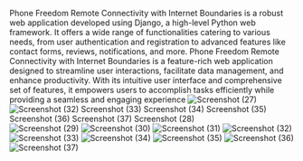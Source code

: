 Phone Freedom Remote Connectivity with Internet Boundaries is a robust web application developed using Django, a high-level Python web framework. It offers a wide range of functionalities catering to various needs, from user authentication and registration to advanced features like contact forms, reviews, notifications, and more.
Phone Freedom  Remote Connectivity with Internet Boundaries is a feature-rich web application designed to streamline user interactions, facilitate data management, and enhance productivity. With its intuitive user interface and comprehensive set of features, it empowers users to accomplish tasks efficiently while providing a seamless and engaging experience
![Screenshot (27)](https://github.com/Vinayakkhot/Phone-Freedom-Remote-Connectivity-with-internet-Boundary/assets/123005178/35f69be6-6f90-4320-a3d1-3c3860c86034)
![
![Screenshot (32)](https://github.com/Vinayakkhot/Phone-Freedom-Remote-Connectivity-with-internet-Boundary/assets/123005178/a55c2650-b76f-4277-a4a8-08cbf41ee408)
![Screenshot (33)](https://github.com/Vinayakkhot/Phone-Freedom-Remote-Connectivity-with-internet-Boundary/assets/123005178/9f3a7751-f11b-42cd-ab79-cbb7f79d6b1d)
![Screenshot (34)](https://github.com/Vinayakkhot/Phone-Freedom-Remote-Connectivity-with-internet-Boundary/assets/123005178/7e6c4595-e5c9-455e-a2e0-ca4487bf4eed)
![Screenshot (35)](https://github.com/Vinayakkhot/Phone-Freedom-Remote-Connectivity-with-internet-Boundary/assets/123005178/05e1d7a0-2e17-4780-a1c7-b54e6f9b07de)
![Screenshot (36)](https://github.com/Vinayakkhot/Phone-Freedom-Remote-Connectivity-with-internet-Boundary/assets/123005178/c852a551-707d-4253-a40d-7db1166f31f5)
![Screenshot (37)](https://github.com/Vinayakkhot/Phone-Freedom-Remote-Connectivity-with-internet-Boundary/assets/123005178/9477dfbe-2f7e-49a0-8e2d-5aa4d77c0d42)
Screenshot (28)](https://github.com/Vinayakkhot/Phone-Freedom-Remote-Connectivity-with-internet-Boundary/assets/123005178/e836e626-4775-403d-b2a1-9538717dfb56)
![Screenshot (29)](https://github.com/Vinayakkhot/Phone-Freedom-Remote-Connectivity-with-internet-Boundary/assets/123005178/f288e6f3-7470-42c9-b8d7-05e3cfa26f38)
![Screenshot (30)](https://github.com/Vinayakkhot/Phone-Freedom-Remote-Connectivity-with-internet-Boundary/assets/123005178/86ed1160-0d07-406e-ac6e-bcaf96ae805f)
![Screenshot (31)](https://github.com/Vinayakkhot/Phone-Freedom-Remote-Connectivity-with-internet-Boundary/assets/123005178/74509117-fe46-436d-a867-9813b5eb22ab)
![Screenshot (32)](https://github.com/Vinayakkhot/Phone-Freedom-Remote-Connectivity-with-internet-Boundary/assets/123005178/f918b635-d73c-43ed-bdcb-5dfa59605eb6)
![Screenshot (33)](https://github.com/Vinayakkhot/Phone-Freedom-Remote-Connectivity-with-internet-Boundary/assets/123005178/551178c9-6204-467a-b500-e0f7819f5396)
![Screenshot (34)](https://github.com/Vinayakkhot/Phone-Freedom-Remote-Connectivity-with-internet-Boundary/assets/123005178/b2b4ab4d-698a-4e68-a25c-0824600153a8)
![Screenshot (35)](https://github.com/Vinayakkhot/Phone-Freedom-Remote-Connectivity-with-internet-Boundary/assets/123005178/72339367-6841-4400-abdc-bd09deff27b1)
![Screenshot (36)](https://github.com/Vinayakkhot/Phone-Freedom-Remote-Connectivity-with-internet-Boundary/assets/123005178/ee5aebd7-7ed7-4a94-bb28-a314ae5e2100)
![Screenshot (37)](https://github.com/Vinayakkhot/Phone-Freedom-Remote-Connectivity-with-internet-Boundary/assets/123005178/d5272683-c63f-4765-b898-b9fcb0b5e280)

